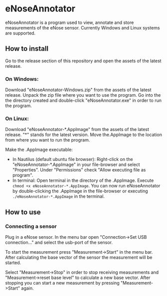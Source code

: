 # eNoseAnnotator

eNoseAnnotator is a program used to view, annotate and store measurements of the eNose sensor. Currently Windows and Linux systems are supported.

## How to install
Go to the release section of this repository and open the assets of the latest release.

### On Windows:
Download "eNoseAnnotator-Windows.zip" from the assets of the latest release.
Unpack the zip file where you want to use the program. Go into the the directory created and double-click "eNoseAnnotator.exe" in order to run the program.

### On Linux:
Download "eNoseAnnotator-\*.AppImage" from the assets of the latest release. "\*" stands for the latest version. Move the.AppImage to the location from where you want to run the program.

Make the .AppImage executable: 
- In Nautilus (default ubuntu file browser): Right-click on the "eNoseAnnotator-\*.AppImage" in your file-browser and select "Properties". Under "Permissions" check "Allow executing file as program".
- In terminal: Open terminal in the directory of the .AppImage. Execute `chmod +x eNoseAnnotator-*.AppImage`.
You can now run eNoseAnnotator by double-clicking the .AppImage in the file-browser or executing `./eNoseAnnotator-*.AppImage` in the terminal.

## How to use

### Connecting a sensor

Plug in a eNose sensor. In the menu bar open "Connection->Set USB connection..." and select the usb-port of the sensor. 

To start the measurement press "Measurement->Start" in the menu bar. After calculating the base vector of the sensor the measurement will be started. 

Select "Measurement->Stop" in order to stop receiving measurements and "Measurement->reset base level" to calculate a new base vector. After stopping you can start a new measurement by pressing "Measurement->Start" again.

